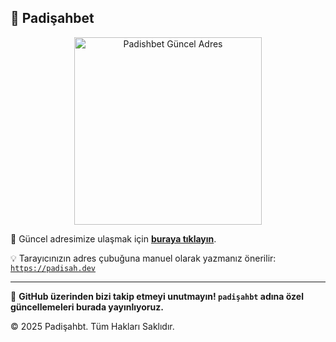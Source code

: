 ## 📌 Padişahbet

<p align="center">
  <img src="https://bonuslarone.wordpress.com/wp-content/uploads/2025/01/basliksiz-3.png" alt="Padishbet Güncel Adres" width="300"/>
</p>

🔗 Güncel adresimize ulaşmak için <a href="https://padisah.dev" target="_blank"><strong>buraya tıklayın</strong></a>.

💡 Tarayıcınızın adres çubuğuna manuel olarak yazmanız önerilir:  
[`https://padisah.dev`](https://padisah.dev)

---

🎯 **GitHub üzerinden bizi takip etmeyi unutmayın! `padişahbt` adına özel güncellemeleri burada yayınlıyoruz.**

© 2025 Padişahbt. Tüm Hakları Saklıdır.

